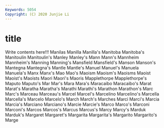 ```yaml
---
Keywords: 5054
Copyright: (C) 2020 Junjie Li
---
```


# title

Write contents here!!!
Manilas 
Manilla 
Manilla's 
Manitoba 
Manitoba's 
Manitoulin 
Manitoulin's 
Manley 
Manley's 
Mann
Mann's 
Mannheim 
Mannheim's 
Manning 
Manning's 
Mansfield 
Mansfield's 
Manson 
Manson's 
Mantegna
Mantegna's 
Mantle 
Mantle's 
Manuel 
Manuel's 
Manuela 
Manuela's 
Manx 
Manx's 
Mao
Mao's 
Maoism 
Maoism's 
Maoisms 
Maoist 
Maoist's 
Maoists 
Maori 
Maori's 
Maoris
Mapplethorpe 
Mapplethorpe's 
Maputo 
Maputo's 
Mar 
Mar's 
Mara 
Mara's 
Maracaibo 
Maracaibo's
Marat 
Marat's 
Maratha 
Maratha's 
Marathi 
Marathi's 
Marathon 
Marathon's 
Marc 
Marc's
Marceau 
Marceau's 
Marcel 
Marcel's 
Marcelino 
Marcelino's 
Marcella 
Marcella's 
Marcelo 
Marcelo's
March 
March's 
Marches 
Marci 
Marci's 
Marcia 
Marcia's 
Marciano 
Marciano's 
Marcie
Marcie's 
Marco 
Marco's 
Marconi 
Marconi's 
Marcos 
Marcos's 
Marcus 
Marcus's 
Marcy
Marcy's 
Marduk 
Marduk's 
Margaret 
Margaret's 
Margarita 
Margarita's 
Margarito 
Margarito's 
Marge
